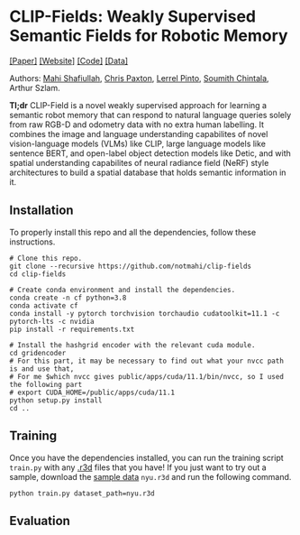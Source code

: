 # CLIP-Fields: Weakly Supervised Semantic Fields for Robotic Memory

[[Paper]]() [[Website]](https://mahis.life/clip-fields/) [[Code]](https://github.com/notmahi/clip-fields) [[Data]](https://osf.io/famgv)

Authors: [Mahi Shafiullah](https://mahis.life), [Chris Paxton](https://cpaxton.github.io/), [Lerrel Pinto](https://lerrelpinto.com), [Soumith Chintala](https://soumith.ch), Arthur Szlam.

**Tl;dr** CLIP-Field is a novel weakly supervised approach for learning a semantic robot memory that can respond to natural language queries solely from raw RGB-D and odometry data with no extra human labelling. It combines the image and language understanding capabilites of novel vision-language models (VLMs) like CLIP, large language models like sentence BERT, and open-label object detection models like Detic, and with spatial understanding capabilites of neural radiance field (NeRF) style architectures to build a spatial database that holds semantic information in it.

## Installation
To properly install this repo and all the dependencies, follow these instructions.

```
# Clone this repo.
git clone --recursive https://github.com/notmahi/clip-fields
cd clip-fields

# Create conda environment and install the dependencies.
conda create -n cf python=3.8
conda activate cf
conda install -y pytorch torchvision torchaudio cudatoolkit=11.1 -c pytorch-lts -c nvidia
pip install -r requirements.txt

# Install the hashgrid encoder with the relevant cuda module.
cd gridencoder
# For this part, it may be necessary to find out what your nvcc path is and use that, 
# For me $which nvcc gives public/apps/cuda/11.1/bin/nvcc, so I used the following part
# export CUDA_HOME=/public/apps/cuda/11.1
python setup.py install
cd ..
```

## Training
Once you have the dependencies installed, you can run the training script `train.py` with any [.r3d](https://record3d.app/) files that you have! If you just want to try out a sample, download the [sample data](https://osf.io/famgv) `nyu.r3d` and run the following command.

```
python train.py dataset_path=nyu.r3d
```

## Evaluation
